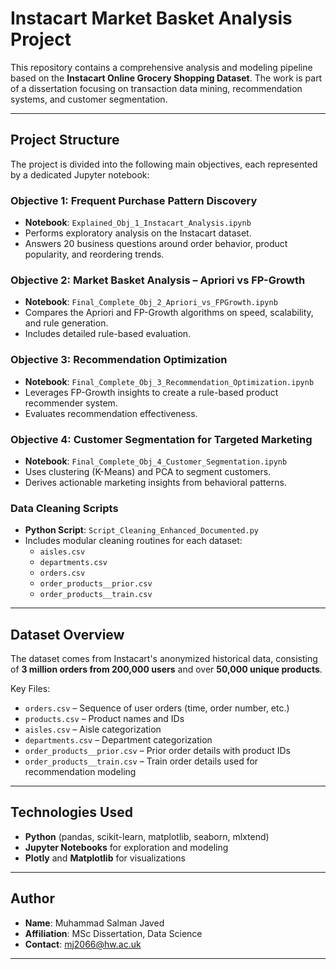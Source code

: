 #  Instacart Market Basket Analysis Project

This repository contains a comprehensive analysis and modeling pipeline based on the **Instacart Online Grocery Shopping Dataset**. The work is part of a dissertation focusing on transaction data mining, recommendation systems, and customer segmentation.

---

##  Project Structure

The project is divided into the following main objectives, each represented by a dedicated Jupyter notebook:

###  Objective 1: Frequent Purchase Pattern Discovery
- **Notebook**: `Explained_Obj_1_Instacart_Analysis.ipynb`
- Performs exploratory analysis on the Instacart dataset.
- Answers 20 business questions around order behavior, product popularity, and reordering trends.

###  Objective 2: Market Basket Analysis – Apriori vs FP-Growth
- **Notebook**: `Final_Complete_Obj_2_Apriori_vs_FPGrowth.ipynb`
- Compares the Apriori and FP-Growth algorithms on speed, scalability, and rule generation.
- Includes detailed rule-based evaluation.

###  Objective 3: Recommendation Optimization
- **Notebook**: `Final_Complete_Obj_3_Recommendation_Optimization.ipynb`
- Leverages FP-Growth insights to create a rule-based product recommender system.
- Evaluates recommendation effectiveness.

###  Objective 4: Customer Segmentation for Targeted Marketing
- **Notebook**: `Final_Complete_Obj_4_Customer_Segmentation.ipynb`
- Uses clustering (K-Means) and PCA to segment customers.
- Derives actionable marketing insights from behavioral patterns.

###  Data Cleaning Scripts
- **Python Script**: `Script_Cleaning_Enhanced_Documented.py`
- Includes modular cleaning routines for each dataset:
  - `aisles.csv`
  - `departments.csv`
  - `orders.csv`
  - `order_products__prior.csv`
  - `order_products__train.csv`

---

##  Dataset Overview

The dataset comes from Instacart's anonymized historical data, consisting of **3 million orders from 200,000 users** and over **50,000 unique products**.

Key Files:
- `orders.csv` – Sequence of user orders (time, order number, etc.)
- `products.csv` – Product names and IDs
- `aisles.csv` – Aisle categorization
- `departments.csv` – Department categorization
- `order_products__prior.csv` – Prior order details with product IDs
- `order_products__train.csv` – Train order details used for recommendation modeling

---

##  Technologies Used

- **Python** (pandas, scikit-learn, matplotlib, seaborn, mlxtend)
- **Jupyter Notebooks** for exploration and modeling
- **Plotly** and **Matplotlib** for visualizations

---



##  Author

- **Name**: Muhammad Salman Javed
- **Affiliation**: MSc Dissertation, Data Science
- **Contact**: mj2066@hw.ac.uk

---



